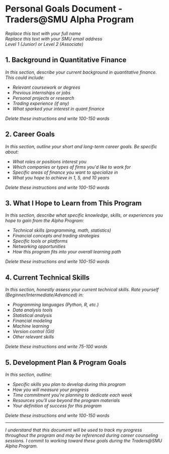 # Personal Goals Document - Traders@SMU Alpha Program

*Replace this text with your full name*  
*Replace this text with your SMU email address*  
*Level 1 (Junior) or Level 2 (Associate)*

## 1. Background in Quantitative Finance

*In this section, describe your current background in quantitative finance. This could include:*
- *Relevant coursework or degrees*
- *Previous internships or jobs*
- *Personal projects or research*
- *Trading experience (if any)*
- *What sparked your interest in quant finance*

*Delete these instructions and write 100-150 words*

## 2. Career Goals

*In this section, outline your short and long-term career goals. Be specific about:*
- *What roles or positions interest you*
- *Which companies or types of firms you'd like to work for*
- *Specific areas of finance you want to specialize in*
- *What you hope to achieve in 1, 5, and 10 years*

*Delete these instructions and write 100-150 words*

## 3. What I Hope to Learn from This Program

*In this section, describe what specific knowledge, skills, or experiences you hope to gain from the Alpha Program:*
- *Technical skills (programming, math, statistics)*
- *Financial concepts and trading strategies*
- *Specific tools or platforms*
- *Networking opportunities*
- *How this program fits into your overall learning path*

*Delete these instructions and write 100-150 words*

## 4. Current Technical Skills

*In this section, honestly assess your current technical skills. Rate yourself (Beginner/Intermediate/Advanced) in:*
- *Programming languages (Python, R, etc.)*
- *Data analysis tools*
- *Statistical analysis*
- *Financial modeling*
- *Machine learning*
- *Version control (Git)*
- *Other relevant skills*

*Delete these instructions and write 75-100 words*

## 5. Development Plan & Program Goals

*In this section, outline:*
- *Specific skills you plan to develop during this program*
- *How you will measure your progress*
- *Time commitment you're planning to dedicate each week*
- *Resources you'll use beyond the program materials*
- *Your definition of success for this program*

*Delete these instructions and write 100-150 words*

---

*I understand that this document will be used to track my progress throughout the program and may be referenced during career counseling sessions. I commit to working toward these goals during the Traders@SMU Alpha Program.*